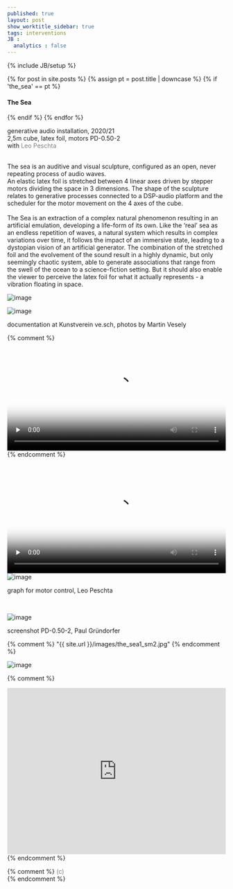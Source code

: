 ```yaml
---
published: true
layout: post
show_worktitle_sidebar: true
tags: interventions
JB :
  analytics : false
---
```


{% include JB/setup %}


<div class="container-parent">
<div class="container-narrow-right">
{% for post in site.posts %}
	{% assign pt = post.title | downcase %}
	{% if 'the_sea' == pt %}
<h4><a href="{{ BASE_PATH }}{{ post.url }}"></a>The Sea</h4>
	{% endif %}
{% endfor %}

<p>
generative audio installation, 2020/21<br />
2,5m cube, latex foil, motors
PD-0.50-2<br />
with <a href="https://leo.ok.ag/" target="_blank" style="text-decoration:none; color: grey">Leo Peschta</a><br />
<br />

The sea is an auditive and visual sculpture, configured as an open, never repeating process of audio waves.<br />
An elastic latex foil is stretched between 4 linear axes driven by stepper motors dividing the space in 3 dimensions. The shape of the sculpture relates to generative processes connected to a DSP-audio platform and the scheduler for the motor movement on the 4 axes of the cube.
<br /><br />
The Sea is an extraction of a complex natural phenomenon resulting in an artificial emulation, developing a life-form of its own. Like the ‘real’ sea as an endless repetition of waves, a natural system which results in complex variations over time, it follows the impact of an immersive state, leading to a dystopian vision of an artificial generator. The combination of the stretched foil and the evolvement of the sound result in a highly dynamic, but only seemingly chaotic system, able to generate associations that range from the swell of the ocean to a science-fiction setting. But it should also enable the viewer to perceive the latex foil for what it actually represents - a vibration floating in space.
</p>
</div>


<div class="container-narrow-left">
<img src="{{ site.url }}/images/theseadoku2_sm.jpg" loading="eager" alt="image">
<p></p>
<img src="{{ site.url }}/images/theseadoku4er_sm.jpg" loading="eager" alt="image">
<p>documentation at Kunstverein ve.sch, photos by Martin Vesely</p>
<p></p>

{% comment %}
<video controls preload="none" poster="{{ site.url }}/images/the_sea_poster.jpg" width="100%" height="auto">
  <source src="{{ site.url }}/images/the_sea_sm.mp4" type="video/mp4">
</video>
{% endcomment %}

<video controls preload="none" poster="{{ site.url }}/images/the_sea_poster2.jpg" width="100%" height="auto">
  <source src="{{ site.url }}/images/the_sea_vesch_smaller.mp4" type="video/mp4">
</video>

<img src="{{ site.url }}/images/the_sea_graph.jpg" loading="eager" alt="image">
<p>graph for motor control, Leo Peschta</p>
<br />
<p></p>
<img src="{{ site.url }}/images/the_sea_pd.jpg" loading="eager" alt="image">
<p>screenshot PD-0.50-2, Paul Gründorfer</p>

{% comment %}
"{{ site.url }}/images/the_sea1_sm2.jpg"
{% endcomment %}


<p></p>
<img src="{{ site.url }}/images/the_sea_foil_sm.jpg" loading="eager" alt="image">
<p></p>
</div>
</div>



{% comment %}
<iframe width="100%" height="384" frameborder="0" allowfullscreen="" webkitallowfullscreen="" src="http://player.vimeo.com/video/132323972?title=0&amp;byline=0&amp;portrait=0">
</iframe>
{% endcomment %}


{% comment %}
<font color="grey">(c)<br /></font>
{% endcomment %}